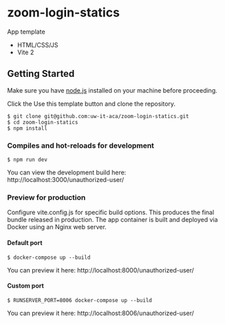 # zoom-login-statics

App template

* HTML/CSS/JS
* Vite 2

## Getting Started

Make sure you have [node.js](https://nodejs.org/en/) installed on your machine before proceeding.

Click the Use this template button and clone the repository.

```
$ git clone git@github.com:uw-it-aca/zoom-login-statics.git
$ cd zoom-login-statics
$ npm install

```
### Compiles and hot-reloads for development
```
$ npm run dev
```

You can view the development build here: http://localhost:3000/unauthorized-user/

### Preview for production
Configure vite.config.js for specific build options. This produces the final bundle released in production. The app container is built and deployed via Docker using an Nginx web server.

#### Default port
```
$ docker-compose up --build
```
You can preview it here: http://localhost:8000/unauthorized-user/

#### Custom port
```
$ RUNSERVER_PORT=8006 docker-compose up --build
```
You can preview it here: http://localhost:8006/unauthorized-user/
